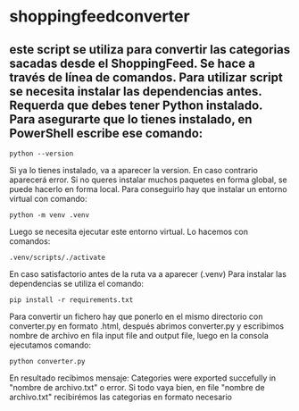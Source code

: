 # shoppingfeedconverter
## este script se utiliza para convertir las categorias sacadas desde el ShoppingFeed. Se hace a través de línea de comandos. Para utilizar script se necesita instalar las dependencias antes. Requerda que debes tener Python instalado. Para asegurarte que lo tienes instalado, en PowerShell escribe ese comando:
```
python --version
```
Si ya lo tienes instalado, va a aparecer la version. En caso contrario aparecerá error.
Si no queres instalar muchos paquetes en forma global, se puede hacerlo en forma local. Para conseguirlo hay que instalar un entorno virtual con comando:
```
python -m venv .venv
```
Luego se necesita ejecutar este entorno virtual. Lo hacemos con comandos:
```
.venv/scripts/./activate
```
En caso satisfactorio antes de la ruta va a aparecer (.venv)
Para instalar las dependencias se utiliza el comando:
```
pip install -r requirements.txt
```
Para convertir un fichero hay que ponerlo en el mismo directorio con converter.py en formato .html, después abrimos converter.py y escribimos nombre de archivo en fila input file and output file, luego en la consola ejecutamos comando:
```
python converter.py
```
En resultado recibimos mensaje: Categories were exported succefully in "nombre de archivo.txt" o error. Si todo vaya bien, en file "nombre de archivo.txt" recibirémos las categorias en formato necesario
